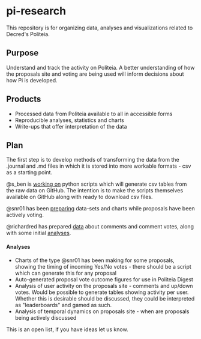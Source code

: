 # pi-research

This repository is for organizing data, analyses and visualizations related to Decred's Politeia. 

## Purpose

Understand and track the activity on Politeia. A better understanding of how the proposals site and voting are being used will inform decisions about how Pi is developed.

## Products

- Processed data from Politeia available to all in accessible forms
- Reproducible analyses, statistics and charts
- Write-ups that offer interpretation of the data

## Plan

The first step is to develop methods of transforming the data from the .journal and .md files in which it is stored into more workable formats - csv as a starting point. 

@s_ben is [working on](https://github.com/s-ben/piparser) python scripts which will generate csv tables from the raw data on GitHub. The intention is to make the scripts themselves available on GitHub along with ready to download csv files. 

@snr01 has been [preparing](https://github.com/snr01/DecredAnalytics) data-sets and charts while proposals have been actively voting.

@richardred has prepared [data](data/) about comments and comment votes, along with some initial [analyses](analysis/comments-analysis-writeup-2018-11-19.md).

#### Analyses

- Charts of the type @snr01 has been making for some proposals, showing the timing of incoming Yes/No votes - there should be a script which can generate this for any proposal
- Auto-generated proposal vote outcome figures for use in Politeia Digest 
- Analysis of user activity on the proposals site - comments and up/down votes. Would be possible to generate tables showing activity per user. Whether this is desirable should be discussed, they could be interpreted as "leaderboards" and gamed as such.
- Analysis of temporal dynamics on proposals site - when are proposals being actively discussed

This is an open list, if you have ideas let us know.

